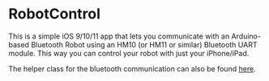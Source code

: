 # RobotControl
This is a simple iOS 9/10/11 app that lets you communicate with an Arduino-based Bluetooth Robot using an HM10 (or HM11 or similar) Bluetooth UART module. This way you can control your robot with just your iPhone/iPad.

The helper class for the bluetooth communication can also be found [here](https://github.com/hoiberg/SwiftBluetoothSerial).
